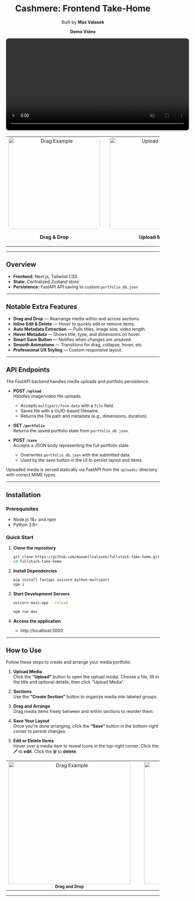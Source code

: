 <h1 align="center">Cashmere: Frontend Take-Home</h1>

<p align="center">
  Built by <strong>Max Valasek</strong>
</p>

<!-- Demo Video -->
<p align="center"><strong>Demo Video</strong></p>
<p align="center">
  <video src="https://github.com/user-attachments/assets/7d747779-a7fd-40ea-bd1a-24540c25bc74" height="300" autoplay loop muted playsinline style="border-radius: 8px; box-shadow: 0 4px 8px rgba(0,0,0,0.1);"></video>
</p>

<!-- Screenshots -->
<table align="center" style="margin-top: 20px;">
  <tr>
    <td align="center">
      <img src="https://github.com/user-attachments/assets/a35898a6-185d-447a-b616-f07a9758c187" alt="Drag Example" height="300" style="border-radius: 8px;" /><br/>
      <p><strong>Drag & Drop</strong></p>
    </td>
    <td style="width: 40px;"></td>
    <td align="center">
      <img src="https://github.com/user-attachments/assets/2808a0d6-be29-4568-8f31-7c450c354319" alt="Upload Modal" height="300" style="border-radius: 8px;" /><br/>
      <p><strong>Upload Modal</strong></p>
    </td>
  </tr>
</table>

---

## Overview

- **Frontend:** Next.js, Tailwind CSS
- **State:** Centralized Zustand store
- **Persistence:** FastAPI API saving to custom `portfolio_db.json`

---
## Notable Extra Features

- **Drag and Drop** — Rearrange media within and across sections.
- **Inline Edit & Delete** — Hover to quickly edit or remove items.
- **Auto Metadata Extraction** — Pulls titles, image size, video length.
- **Hover Metadata** — Shows title, type, and dimensions on hover.
- **Smart Save Button** — Notifies when changes are unsaved.
- **Smooth Animations** — Transitions for drag, collapse, hover, etc.
- **Professional UX Styling** — Custom responsive layout.

---

## API Endpoints

The FastAPI backend handles media uploads and portfolio persistence:

- **POST `/upload`**  
  Handles image/video file uploads.  
  - Accepts `multipart/form-data` with a `file` field.  
  - Saves file with a UUID-based filename.  
  - Returns the file path and metadata (e.g., dimensions, duration).

- **GET `/portfolio`**  
  Returns the saved portfolio state from `portfolio_db.json`.

- **POST `/save`**  
  Accepts a JSON body representing the full portfolio state.  
  - Overwrites `portfolio_db.json` with the submitted data.  
  - Used by the save button in the UI to persist layout and items.

Uploaded media is served statically via FastAPI from the `uploads/` directory with correct MIME types.

---

## Installation

### Prerequisites
- Node.js 18+ and npm
- Python 3.8+

### Quick Start

1. **Clone the repository**
   ```bash
   git clone https://github.com/maxwellvalasek/fullstack-take-home.git
   cd fullstack-take-home
   ```
2. **Install Dependencies**
   ```bash
   pip install fastapi uvicorn python-multipart
   npm i
   ```

4. **Start Development Servers**
   
   ```bash
   uvicorn main:app --reload
   ```
   ```bash
   npm run dev
   ```

5. **Access the application**
   - http://localhost:3000

---
## How to Use

Follow these steps to create and arrange your media portfolio:

1. **Upload Media**  
   Click the **“Upload”** button to open the upload modal. Choose a file, fill in the title and optional details, then click “Upload Media”.

2. **Sections**  
   Use the **“Create Section”** button to organize media into labeled groups.

3. **Drag and Arrange**  
   Drag media items freely between and within sections to reorder them.

4. **Save Your Layout**  
   Once you're done arranging, click the **“Save”** button in the bottom-right corner to persist changes.


5. **Edit or Delete Items**  
   Hover over a media item to reveal icons in the top-right corner.
    Click the 🖊️ to **edit**. Click the 🗑️ to **delete**.
     
<table align="center">
  <tr>
    <td align="center">
      <img src="https://github.com/user-attachments/assets/a35898a6-185d-447a-b616-f07a9758c187" alt="Drag Example" height="400" /><br/>
      <sub><strong>Drag and Drop</strong></sub>
    </td>
    <td>&nbsp;&nbsp;&nbsp;</td>
    <td align="center">
      <img src="https://github.com/user-attachments/assets/2808a0d6-be29-4568-8f31-7c450c354319" alt="Upload Modal" height="400" /><br/>
      <sub><strong>Upload Menu</strong></sub>
    </td>
  </tr>
</table>


---

